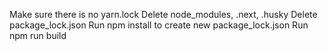 Make sure there is no yarn.lock
Delete node_modules, .next, .husky
Delete package_lock.json
Run npm install to create new package_lock.json
Run npm run build
